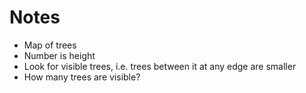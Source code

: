 # Notes
- Map of trees
- Number is height
- Look for visible trees, i.e. trees between it at any edge are smaller
- How many trees are visible?